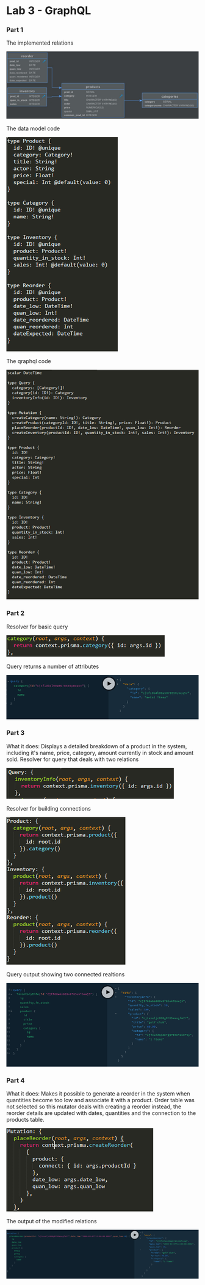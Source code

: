 # Lab 3 - GraphQL
### Part 1
The implemented relations

![Alt text](images/1tablesImplemented.png)

The data model code

![Alt text](images/1dataModel.png?raw=true "Title")

The qraphql code

![Alt text](images/1graphqlSchema.png?raw=true "Title")


### Part 2
Resolver for basic query 

![Alt text](images/2resolver.png?raw=true "Title")

Query returns a number of attributes

![Alt text](images/2output.png)


### Part 3
What it does: Displays a detailed breakdown of a product in the system, including it's name, price, category, amount currently in stock and amount sold.
Resolver for query that deals with two relations

![Alt text](images/3resolver.png?raw=true "Title")

Resolver for building connections

![Alt text](images/3nestingRelationships.png?raw=true "Title")

Query output showing two connected realtions

![Alt text](images/3output.png?raw=true "Title")


### Part 4
What it does: Makes it possible to generate a reorder in the system when quantities become too low and associate it with a product.
Order table was not selected so this mutator deals with creating a reorder instead, the reorder details are updated with dates, quantities and the connection to the products table.

![Alt text](images/4resolver.png?raw=true "Title")

The output of the modified relations

![Alt text](images/4output.png?raw=true "Title")
